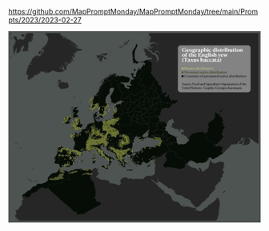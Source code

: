https://github.com/MapPromptMonday/MapPromptMonday/tree/main/Prompts/2023/2023-02-27

![](plots/ngo.png)
